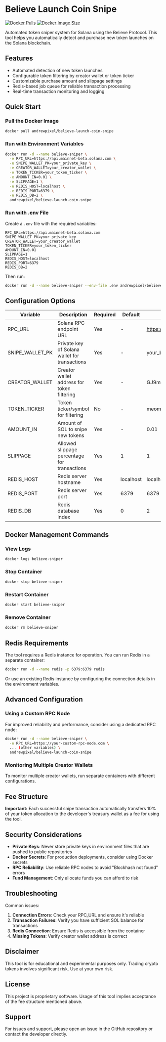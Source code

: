 # Believe Launch Coin Snipe

[![Docker Pulls](https://img.shields.io/docker/pulls/andrewpixel/believe-launch-coin-snipe)](https://hub.docker.com/r/andrewpixel/believe-launch-coin-snipe)
[![Docker Image Size](https://img.shields.io/docker/image-size/andrewpixel/believe-launch-coin-snipe/latest)](https://hub.docker.com/r/andrewpixel/believe-launch-coin-snipe)

Automated token sniper system for Solana using the Believe Protocol. This tool helps you automatically detect and purchase new token launches on the Solana blockchain.

## Features

- Automated detection of new token launches
- Configurable token filtering by creator wallet or token ticker
- Customizable purchase amount and slippage settings
- Redis-based job queue for reliable transaction processing
- Real-time transaction monitoring and logging

## Quick Start

### Pull the Docker Image

```bash
docker pull andrewpixel/believe-launch-coin-snipe
```

### Run with Environment Variables

```bash
docker run -d --name believe-sniper \
  -e RPC_URL=https://api.mainnet-beta.solana.com \
  -e SNIPE_WALLET_PK=your_private_key \
  -e CREATOR_WALLET=your_creator_wallet \
  -e TOKEN_TICKER=your_token_ticker \
  -e AMOUNT_IN=0.01 \
  -e SLIPPAGE=1 \
  -e REDIS_HOST=localhost \
  -e REDIS_PORT=6379 \
  -e REDIS_DB=2 \
  andrewpixel/believe-launch-coin-snipe
```

### Run with .env File

Create a `.env` file with the required variables:

```
RPC_URL=https://api.mainnet-beta.solana.com
SNIPE_WALLET_PK=your_private_key
CREATOR_WALLET=your_creator_wallet
TOKEN_TICKER=your_token_ticker
AMOUNT_IN=0.01
SLIPPAGE=1
REDIS_HOST=localhost
REDIS_PORT=6379
REDIS_DB=2
```

Then run:

```bash
docker run -d --name believe-sniper --env-file .env andrewpixel/believe-launch-coin-snipe
```

## Configuration Options

| Variable | Description | Required | Default | Example |
|----------|-------------|----------|---------|---------|
| RPC_URL | Solana RPC endpoint URL | Yes | - | https://api.mainnet-beta.solana.com |
| SNIPE_WALLET_PK | Private key of Solana wallet for transactions | Yes | - | your_base58_private_key |
| CREATOR_WALLET | Creator wallet address for token filtering | Yes | - | GJ9mv8t1WRC1RUmKto5h5EnaRPSt2t6VpDyvp3VJ3gwD |
| TOKEN_TICKER | Token ticker/symbol for filtering | No | - | meomeo |
| AMOUNT_IN | Amount of SOL to snipe new tokens | Yes | - | 0.01 |
| SLIPPAGE | Allowed slippage percentage for transactions | Yes | 1 | 1 |
| REDIS_HOST | Redis server hostname | Yes | localhost | localhost |
| REDIS_PORT | Redis server port | Yes | 6379 | 6379 |
| REDIS_DB | Redis database index | Yes | 0 | 2 |

## Docker Management Commands

### View Logs

```bash
docker logs believe-sniper
```

### Stop Container

```bash
docker stop believe-sniper
```

### Restart Container

```bash
docker start believe-sniper
```

### Remove Container

```bash
docker rm believe-sniper
```

## Redis Requirements

The tool requires a Redis instance for operation. You can run Redis in a separate container:

```bash
docker run -d --name redis -p 6379:6379 redis
```

Or use an existing Redis instance by configuring the connection details in the environment variables.

## Advanced Configuration

### Using a Custom RPC Node

For improved reliability and performance, consider using a dedicated RPC node:

```bash
docker run -d --name believe-sniper \
  -e RPC_URL=https://your-custom-rpc-node.com \
  ... (other variables) \
  andrewpixel/believe-launch-coin-snipe
```

### Monitoring Multiple Creator Wallets

To monitor multiple creator wallets, run separate containers with different configurations.

## Fee Structure

**Important:** Each successful snipe transaction automatically transfers 10% of your token allocation to the developer's treasury wallet as a fee for using the tool.

## Security Considerations

- **Private Keys**: Never store private keys in environment files that are pushed to public repositories
- **Docker Secrets**: For production deployments, consider using Docker secrets
- **RPC Reliability**: Use reliable RPC nodes to avoid "Blockhash not found" errors
- **Fund Management**: Only allocate funds you can afford to risk

## Troubleshooting

Common issues:

1. **Connection Errors**: Check your RPC_URL and ensure it's reliable
2. **Transaction Failures**: Verify you have sufficient SOL balance for transactions
3. **Redis Connection**: Ensure Redis is accessible from the container
4. **Missing Tokens**: Verify creator wallet address is correct

## Disclaimer

This tool is for educational and experimental purposes only. Trading crypto tokens involves significant risk. Use at your own risk.

## License

This project is proprietary software. Usage of this tool implies acceptance of the fee structure mentioned above.

## Support

For issues and support, please open an issue in the GitHub repository or contact the developer directly.
